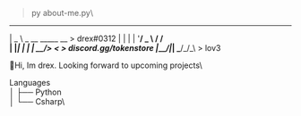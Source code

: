  > py about-me.py\
               
 ____                
 |  _ \ _ __ _____  __    > drex#0312
 | | | | '__/ _ \ \/ /    \
 | |_| | | |  __/>  <     > discord.gg/tokenstore
 |____/|_|  \___/_/\_\    > lov3
 
 
 
👋Hi, Im drex. Looking forward to upcoming projects\
                      
Languages\
│   ├── Python\
│   └── Csharp\


 


                     
                    
